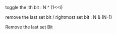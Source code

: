 toggle the ith bit : N ^ (1<<i)  <br>

remove the last set bit / rightmost set bit : N & (N-1)

Remove the last set Bit

